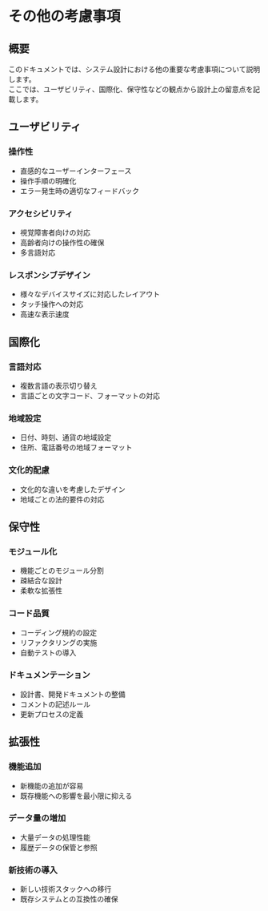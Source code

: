 # その他の考慮事項

## 概要

このドキュメントでは、システム設計における他の重要な考慮事項について説明します。  
ここでは、ユーザビリティ、国際化、保守性などの観点から設計上の留意点を記載します。

## ユーザビリティ

### 操作性

- 直感的なユーザーインターフェース
- 操作手順の明確化
- エラー発生時の適切なフィードバック

### アクセシビリティ

- 視覚障害者向けの対応
- 高齢者向けの操作性の確保
- 多言語対応

### レスポンシブデザイン

- 様々なデバイスサイズに対応したレイアウト
- タッチ操作への対応
- 高速な表示速度

## 国際化

### 言語対応

- 複数言語の表示切り替え
- 言語ごとの文字コード、フォーマットの対応

### 地域設定

- 日付、時刻、通貨の地域設定
- 住所、電話番号の地域フォーマット

### 文化的配慮

- 文化的な違いを考慮したデザイン
- 地域ごとの法的要件の対応

## 保守性

### モジュール化

- 機能ごとのモジュール分割
- 疎結合な設計
- 柔軟な拡張性

### コード品質

- コーディング規約の設定
- リファクタリングの実施
- 自動テストの導入

### ドキュメンテーション

- 設計書、開発ドキュメントの整備
- コメントの記述ルール
- 更新プロセスの定義

## 拡張性

### 機能追加

- 新機能の追加が容易
- 既存機能への影響を最小限に抑える

### データ量の増加

- 大量データの処理性能
- 履歴データの保管と参照

### 新技術の導入

- 新しい技術スタックへの移行
- 既存システムとの互換性の確保
